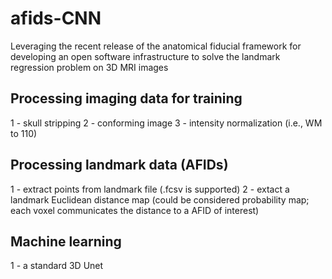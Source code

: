 # afids-CNN
Leveraging the recent release of the anatomical fiducial framework for developing an open software infrastructure to solve the landmark regression problem on 3D MRI images

## Processing imaging data for training 
1 - skull stripping
2 - conforming image 
3 - intensity normalization (i.e., WM to 110)

## Processing landmark data (AFIDs)
1 - extract points from landmark file (.fcsv is supported)
2 - extact a landmark Euclidean distance map (could be considered probability map; each voxel communicates the distance to a AFID of interest) 

## Machine learning 
1 - a standard 3D Unet


